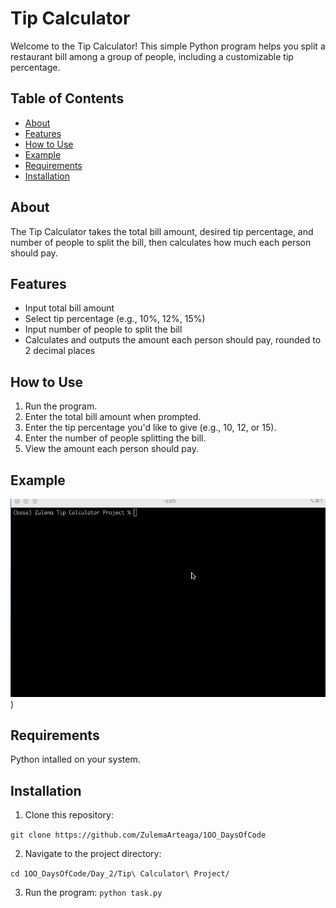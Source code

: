# Tip Calculator

Welcome to the Tip Calculator! This simple Python program helps you split a restaurant bill among a group of people, including a customizable tip percentage.

## Table of Contents
- [About](#about)
- [Features](#features)
- [How to Use](#how-to-use)
- [Example](#example)
- [Requirements](#requirements)
- [Installation](#installation)

## About
The Tip Calculator takes the total bill amount, desired tip percentage, and number of people to split the bill, then calculates how much each person should pay.


## Features
- Input total bill amount
- Select tip percentage (e.g., 10%, 12%, 15%)
- Input number of people to split the bill
- Calculates and outputs the amount each person should pay, rounded to 2 decimal places

## How to Use
1. Run the program.
2. Enter the total bill amount when prompted.
3. Enter the tip percentage you'd like to give (e.g., 10, 12, or 15).
4. Enter the number of people splitting the bill.
5. View the amount each person should pay.

## Example

![tip_calculator.gif](tip_calculator.gif))


## Requirements
Python intalled on your system.

## Installation
1. Clone this repository:

```git clone https://github.com/ZulemaArteaga/1OO_DaysOfCode ```

2. Navigate to the project directory:

```cd 1OO_DaysOfCode/Day_2/Tip\ Calculator\ Project/```

3. Run the program:
```python task.py```
